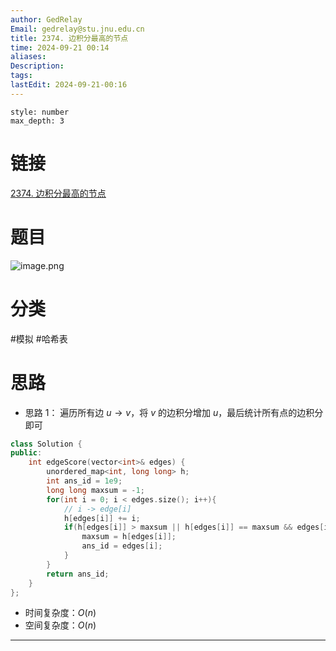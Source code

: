 ```yaml
---
author: GedRelay
Email: gedrelay@stu.jnu.edu.cn
title: 2374. 边积分最高的节点
time: 2024-09-21 00:14
aliases: 
Description: 
tags: 
lastEdit: 2024-09-21-00:16
---
```


```toc
style: number
max_depth: 3
```

# 链接
[2374. 边积分最高的节点](https://leetcode.cn/problems/node-with-highest-edge-score/) 

# 题目
![image.png](https://ged-pic-bed.oss-cn-guangzhou.aliyuncs.com/img/202409210014129.png)


# 分类
#模拟 #哈希表 

# 思路
- 思路 1：
遍历所有边 ${u\to v }$，将 ${v }$ 的边积分增加 ${u }$，最后统计所有点的边积分即可


```cpp
class Solution {
public:
    int edgeScore(vector<int>& edges) {
        unordered_map<int, long long> h;
        int ans_id = 1e9;
        long long maxsum = -1;
        for(int i = 0; i < edges.size(); i++){
            // i -> edge[i]
            h[edges[i]] += i;
            if(h[edges[i]] > maxsum || h[edges[i]] == maxsum && edges[i] < ans_id){
                maxsum = h[edges[i]];
                ans_id = edges[i];
            }
        }
        return ans_id;
    }
};
```


- 时间复杂度：${O\left( n \right)  }$ 
- 空间复杂度：${O\left( n \right)  }$ 


---

